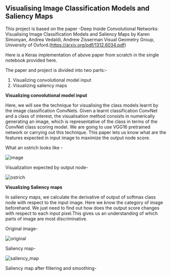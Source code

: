 ## Visualising Image Classification Models and Saliency Maps

This project is based on the paper -Deep Inside Convolutional Networks: Visualising Image Classification Models and Saliency Maps
 by Karen Simonyan, Andrea Vedaldi, Andrew Zisserman Visual Geometry Group, University of Oxford.(https://arxiv.org/pdf/1312.6034.pdf)

Here is a Keras  implementation of above paper from scratch in the single notebook provided here.

The paper and project is divided into two parts:-
1) Visualizing convolutional model input
2) Visualizing saliency maps

**Visualizing convolutional model input**

Here, we will see the technique for visualising the class models learnt by the image classification
ConvNets. Given a learnt classification ConvNet and a class of interest, the visualisation
method consists in numerically generating an image, which is representative of the class in terms
of the ConvNet class scoring model. We are going to use VGG16 pretrained network or carrying out this technique. 
This paper lets us know what are the features expected in input image to maximize the output node score.

What an ostrich looks like - 
 
![image](https://user-images.githubusercontent.com/20341653/43385196-b81e1e4e-93fd-11e8-9750-03ff140715a0.png)

Visualization expected by output node-

![ostrich](https://user-images.githubusercontent.com/20341653/43384947-1da9357e-93fd-11e8-9363-89ed7eccc720.png)


**Visualizing Saliency maps**

In saliency maps, we calculate the derivative of output of softmax class node with respect to the input image. 
Here we know the category of image beforehand. We just need to find out how does the output score changes with respect 
to each input pixel.This gives us an understanding of which parts of image are most discriminative.

Original image-

![original](https://user-images.githubusercontent.com/20341653/43388907-04452e3e-9408-11e8-8f75-ff3c12515dda.png)

Saliency map-

![saliency_map](https://user-images.githubusercontent.com/20341653/43389128-91137f46-9408-11e8-91b1-c4f84a6a33d7.png)

Saliency map after filtering and smoothing-



